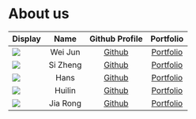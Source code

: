 # About us

| Display                                             |   Name   |              Github Profile              |            Portfolio            |
|-----------------------------------------------------|:--------:|:----------------------------------------:|:-------------------------------:|
| ![](https://via.placeholder.com/100.png?text=Photo) | Wei Jun  | [Github](https://github.com/Teanweijun)  | [Portfolio](team/teanweijun.md) |
| ![](https://via.placeholder.com/100.png?text=Photo) | Si Zheng |   [Github](https://github.com/1szheng)   |  [Portfolio](team/sizheng.md)   |
| ![](https://via.placeholder.com/100.png?text=Photo) |   Hans   | [Github](https://github.com/HansHengGit) |    [Portfolio](team/hans.md)    |
| ![](https://via.placeholder.com/100.png?text=Photo) |  Huilin  |  [Github](https://github.com/hlwang56)   |   [Portfolio](team/huilin.md)   |
| ![](https://via.placeholder.com/100.png?text=Photo) | Jia Rong |  [Github](https://github.com/tjiarong)   |  [Portfolio](team/jiarong.md)   |